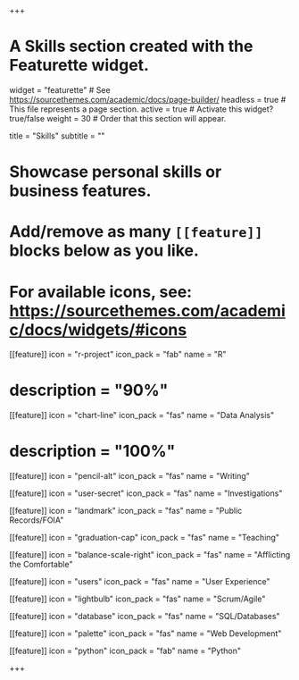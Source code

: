 +++
# A Skills section created with the Featurette widget.
widget = "featurette"  # See https://sourcethemes.com/academic/docs/page-builder/
headless = true  # This file represents a page section.
active = true  # Activate this widget? true/false
weight = 30  # Order that this section will appear.

title = "Skills"
subtitle = ""

# Showcase personal skills or business features.
# 
# Add/remove as many `[[feature]]` blocks below as you like.
# 
# For available icons, see: https://sourcethemes.com/academic/docs/widgets/#icons

[[feature]]
  icon = "r-project"
  icon_pack = "fab"
  name = "R"
  # description = "90%"
  
[[feature]]
  icon = "chart-line"
  icon_pack = "fas"
  name = "Data Analysis"
  # description = "100%"  
  
[[feature]]
  icon = "pencil-alt"
  icon_pack = "fas"
  name = "Writing"

[[feature]]
  icon = "user-secret"
  icon_pack = "fas"
  name = "Investigations"
  
[[feature]]
  icon = "landmark"
  icon_pack = "fas"
  name = "Public Records/FOIA"

[[feature]]
  icon = "graduation-cap"
  icon_pack = "fas"
  name = "Teaching"

[[feature]]
  icon = "balance-scale-right"
  icon_pack = "fas"
  name = "Afflicting the Comfortable"

[[feature]]
  icon = "users"
  icon_pack = "fas"
  name = "User Experience"  

[[feature]]
  icon = "lightbulb"
  icon_pack = "fas"
  name = "Scrum/Agile"
  
[[feature]]
  icon = "database"
  icon_pack = "fas"
  name = "SQL/Databases"
  
[[feature]]
  icon = "palette"
  icon_pack = "fas"
  name = "Web Development"
  
[[feature]]
  icon = "python"
  icon_pack = "fab"
  name = "Python"
  





+++
